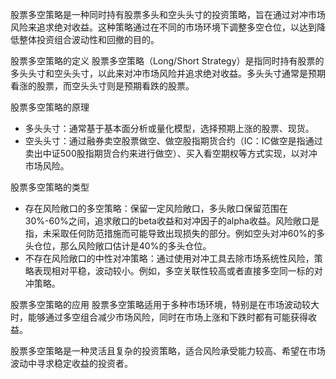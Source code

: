 股票多空策略是一种同时持有股票多头和空头头寸的投资策略，旨在通过对冲市场风险来追求绝对收益。这种策略通过在不同的市场环境下调整多空仓位，以达到降低整体投资组合波动性和回撤的目的。

股票多空策略的定义
股票多空策略（Long/Short Strategy）是指同时持有股票的多头头寸和空头头寸，以此来对冲市场风险并追求绝对收益。多头头寸通常是预期看涨的股票，而空头头寸则是预期看跌的股票。

股票多空策略的原理

- 多头头寸：通常基于基本面分析或量化模型，选择预期上涨的股票、现货。
- 空头头寸：通过融券卖空股票做空、做空股指期货合约（IC：IC做空是指通过卖出中证500股指期货合约来进行做空）、买入看空期权等方式实现，以对冲市场风险。

股票多空策略的类型

- 存在风险敞口的多空策略：保留一定风险敞口，多头敞口保留范围在30%-60%之间，追求敞口的beta收益和对冲因子的alpha收益。风险敞口是指，未采取任何防范措施而可能导致出现损失的部分。例如空头对冲60%的多头仓位，那么风险敞口估计是40%的多头仓位。
- 不存在风险敞口的中性对冲策略：通过使用对冲工具去除市场系统性风险，策略表现相对平稳，波动较小。例如，多空关联性较高或者直接多空同一标的对冲策略。

股票多空策略的应用
股票多空策略适用于多种市场环境，特别是在市场波动较大时，能够通过多空组合减少市场风险，同时在市场上涨和下跌时都有可能获得收益。

股票多空策略是一种灵活且复杂的投资策略，适合风险承受能力较高、希望在市场波动中寻求稳定收益的投资者。